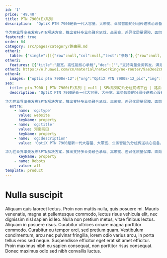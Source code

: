 ```yaml
---
id: '1'
price: '49.40'
title: PTN 7900(E)系列
description:  'OptiX PTN 7900是新一代大容量、大带宽、业务智能的分组传送核心设备，业界首款基于SDN的PTN产品，支持40GE/50GE/100GE/400GE大端口，业务智能，流量可视、质量可评、容量可预测，采用全新SDN架构，有效支撑企业长期演进和多业务承载。

华为在业界率先发布SPTN解决方案，推出支持多业务融合承载、高带宽、差异化质量保障、面向未来的分组传送网络。'
featured: true
order: 64
category: src/pages/category/路由器.md
other1: 
  table: {"single":[[{"row":null,"col":null,"text":"参数"},{"row":null,"col":null,"text":"PTN 7900E-12"},{"row":null,"col":null,"text":"PTN 7900E-24"},{"row":null,"col":null,"text":"PTN 7900E-32"}],[{"row":null,"col":null,"text":"交换容量"},{"row":null,"col":null,"text":"12 Tbit/s"},{"row":null,"col":null,"text":"24 Tbit/s"},{"row":null,"col":null,"text":"32 Tbit/s"}],[{"row":null,"col":null,"text":"槽位"},{"row":null,"col":null,"text":"12个处理板, 2个交叉板, 2个主控板, 2个电源板, 2个风扇板"},{"row":null,"col":null,"text":"24个处理板, 2个交叉板, 2个主控板, 8个电源板, 4个风扇板"},{"row":null,"col":null,"text":"32个处理板, 7个交叉板, 2个主控板, 10个电源板, 1个EMI滤波接口板, 4个风扇板"}],[{"row":null,"col":null,"text":"整机接入能力"},{"row":null,"col":null,"text":"200GE optical: 24\n100GE optical: 96\n50GE optical: 96\n40GE optical: 24\n25GE optical: 288\n10GE optical: 288\nGE optical: 288\nGE electrical: 24\nFE optical: 24\nE1: 126"},{"row":null,"col":null,"text":"200GE optical: 48\n100GE optical: 192\n50GE optical: 192\n40GE optical: 48\n25GE optical: 384\n10GE optical: 576\nGE optical: 576\nGE electrical: 48\nFE optiocal: 576\nFE electrical: 48\nE1: 252"},{"row":null,"col":null,"text":"200GE optical: 64\n100GE optical: 256\n50GE optical: 256\n40GE optical: 64\n25GE optical: 512\n10GE optical: 768\nGE optical: 768\nGE electrical: 48\nFE optical: 768\nFE electrical: 48\nE1: 252"}],[{"row":null,"col":null,"text":"子架尺寸(W×D×H)"},{"row":null,"col":null,"text":"496mm × 310mm × 697.2mm (15U)"},{"row":null,"col":null,"text":"496mm × 310mm × 1385mm (31U)"},{"row":null,"col":null,"text":"496mm × 310mm × 1900mm (42U)"}],[{"row":null,"col":null,"text":"重量(空配)"},{"row":null,"col":null,"text":"45kg"},{"row":null,"col":null,"text":"95 kg"},{"row":null,"col":null,"text":"118 kg"}],[{"row":null,"col":null,"text":"工作电压（V）"},{"row":null,"col":null,"text":"-48V DC：-40V～-57.6V\n-60V DC：-48V～-72V"},{"row":null,"col":null,"text":"-48V DC：-40V～-57.6V\n-60V DC：-48V～-72V"},{"row":null,"col":null,"text":"-48V DC：-40V～-57.6V\n-60V DC：-48V～-72V"}],[{"row":null,"col":null,"text":"标准功耗"},{"row":null,"col":null,"text":"1666W"},{"row":null,"col":null,"text":"2139W"},{"row":null,"col":null,"text":"3324W"}],[{"row":null,"col":null,"text":"环境要求"},{"row":null,"col":null,"text":"长期工作温度: –5ºC (23ºF) to 50ºC (122ºF); 存储温度: –40ºC (–40ºF) to 70ºC (158ºF); 相对湿度: 5% to 100% ; 长期工作海拔高度 ≤ 4,000m；储存海拔高度 ＜ 5000 m\n"},{"row":null,"col":null,"text":"长期工作温度: –5ºC (23ºF) to 45ºC (113ºF); 存储温度: –40ºC (–40ºF) to 70ºC (158ºF); 相对湿度: 5%  to 100% ; 长期工作海拔高度 ≤ 4,000m；储存海拔高度 ＜ 5000 m"},{"row":null,"col":null,"text":"长期工作温度: –5ºC (23ºF) to 45ºC (113ºF); 存储温度: –40ºC (–40ºF) to 70ºC (158ºF); 长期工作环境相对湿度：5% to 95%；储存相对湿度: 5%  to 100%; 长期工作海拔高度 ≤ 4,000m；储存海拔高度 ＜ 5000 m"}],[{"row":null,"col":null,"text":"业务类型"},{"row":null,"col":"3","text":"E-Line, E-LAN, L3VPN, and CES"}],[{"row":null,"col":null,"text":"业务保护"},{"row":null,"col":"3","text":"LMSP, LAG, LSP APS, PW APS, ring network protection, IP/VPN FRR, and VRRP"}]]}
other2:
  features: [{"title":"超宽，高性能核心承载","dec":["","支持海量业务转发，满足核心节点容量需求；40GE/50GE/100GE/400GE超大带宽端口，给业务开放畅通无阻的道路；汇聚能力强，支持海量基站承载",""]},{"title":"超强转发处理，核心层自由调度","dec":["","强大路由能力，支持超大路由表；强大VPN能力，多业务承载，满足多种接口灵活调度需求",""]},{"title":"高可靠性，为核心网络保驾护航","dec":["","主控、交叉、电源、风扇冗余设计，提供设备级保护；支持环网、双归、VPN FRR、LSP APS等丰富的网络级保护，保障业务可靠转发；领先的Y.1731和MPLS-TP OAM，实现精细化业务的端到端监控",""]}]
other3: https://e.huawei.com/cn/material/networking/ne-router/9ae3ee2c80684644ad782cd268865612
other4:
  images: {"optix ptn 7900e-12":{"org":"OptiX PTN 7900E-12_pic","img":["front.png"]}}
seo:
  title: ptn-7900 | PTN 7900(E)系列 | null | SPN系列切片分组网络平台 | 路由器 | 企业网络
  description: 'OptiX PTN 7900是新一代大容量、大带宽、业务智能的分组传送核心设备，业界首款基于SDN的PTN产品，支持40GE/50GE/100GE/400GE大端口，业务智能，流量可视、质量可评、容量可预测，采用全新SDN架构，有效支撑企业长期演进和多业务承载。

华为在业界率先发布SPTN解决方案，推出支持多业务融合承载、高带宽、差异化质量保障、面向未来的分组传送网络。'
  extra:
    - name: 'og:type'
      value: website
      keyName: property
    - name: 'og:title'
      value: 河南网田
      keyName: property
    - name: 'og:description'
      value: 'OptiX PTN 7900是新一代大容量、大带宽、业务智能的分组传送核心设备，业界首款基于SDN的PTN产品，支持40GE/50GE/100GE/400GE大端口，业务智能，流量可视、质量可评、容量可预测，采用全新SDN架构，有效支撑企业长期演进和多业务承载。

华为在业界率先发布SPTN解决方案，推出支持多业务融合承载、高带宽、差异化质量保障、面向未来的分组传送网络。'
      keyName: property
    - name: Robots
      value: all
template: product
---
```


# Nulla suscipit

Aliquam quis laoreet lectus. Proin non mattis nulla, quis posuere mi. Mauris venenatis, magna at pellentesque commodo, lectus risus vehicula elit, nec dignissim nisl sapien id leo. Nulla non pretium metus, vitae finibus lectus. Aliquam in posuere risus. Curabitur ultrices ornare magna porttitor commodo. Curabitur eu tempor orci, sed pretium quam. Vestibulum condimentum, arcu nec pulvinar fringilla, lorem odio varius arcu, in porta tellus eros sed neque. Suspendisse efficitur eget erat sit amet efficitur. Proin maximus nibh eu sapien consequat, non porttitor risus consequat. Donec maximus odio sed nibh convallis luctus.